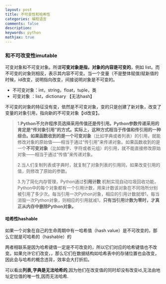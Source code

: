 ```yaml
---
layout: post
title: 不可变性和哈希性
categories: 编程语言
comments: false
description: 
keywords: python
mathjax: true
---
```


### 和不可改变性imutable

可变对象和不可变对象。所谓**可变对象是指，对象的内容是可变的**，例如 list。而不可变的对象则相反，表示其内容不可变。当一个变量（不是整体赋值)赋新值的时候，id改变，说明指向改变，间接说明对象是不可变的。


- 不可变对象：int，string，float，tuple，类
- 可变对象 ：list，dictionary 【无法hash】

不可变的对象的特征没有变，依然是不可变对象，变的只是创建了新对象，改变了变量的对象引用，指向新的不可变对象【id改变】。


> 1.**Python不允许程序员选择采用传值还是传引用。**Python参数传递采用的肯定是“传对象引用”的方式。实际上，这种方式相当于传值和传引用的一种综合。如果函数收到的是一个**可变对象**（比如字典或者列表）的引用，就能修改对象的原始值——相当于通过“传引用”来传递对象。如果函数收到的是一个**不可变对象**（比如数字、字符或者元组）的引用，就不能直接修改原始对象——相当于通过“传值”来传递对象。
> 
> 2.当人们复制列表或字典时，就复制了对象列表的引用同，如果改变引用的值，则修改了原始的参数。
> 
> 3.为了简化内存管理，Python通过**引用计数** 机制实现自动垃圾回收功能，Python中的每个对象都有一个引用计数，用来计数该对象在不同场所分别被引用了多少次。每当引用一次Python对象，相应的引用计数就增1，每当消毁一次Python对象，则相应的引用就减1，**只有当引用计数为零时，才真正从内存中删除Python对象。**

#### 哈希性hashable
如果一个对象在自己的生命周期中有一哈希值（hash value）是不可改变的，那么它就是可哈希的（hashable）的

两者相联系是因为哈希键值一定是不可改变的，所以它们对应的哈希键值也不改变。如果允许它们改变，，那么它们在数据结构如哈希表中的存储位置也会改变，因此会与哈希的概念违背，效率会大打折扣。

可以看出**列表,字典是无法哈希的**,因为他们在改变值的同时却没有改变id,无法由地址定位值的唯一性,因而无法哈希.